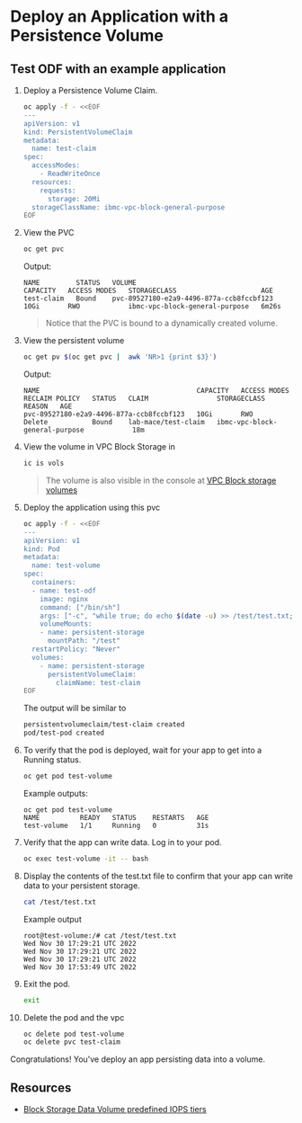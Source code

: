 # Deploy an Application with a Persistence Volume

## Test ODF with an example application

1. Deploy a Persistence Volume Claim.

    ```bash
    oc apply -f - <<EOF
    ---
    apiVersion: v1
    kind: PersistentVolumeClaim
    metadata:
      name: test-claim
    spec:
      accessModes:
        - ReadWriteOnce
      resources:
        requests:
          storage: 20Mi
      storageClassName: ibmc-vpc-block-general-purpose
    EOF
    ```

1. View the PVC

    ```bash
    oc get pvc
    ```

    Output:

    ```
    NAME         STATUS   VOLUME                                     CAPACITY   ACCESS MODES   STORAGECLASS                     AGE
    test-claim   Bound    pvc-89527180-e2a9-4496-877a-ccb8fccbf123   10Gi       RWO            ibmc-vpc-block-general-purpose   6m26s
    ```

    > Notice that the PVC is bound to a dynamically created volume.

1. View the persistent volume

    ```bash
    oc get pv $(oc get pvc |  awk 'NR>1 {print $3}')
    ```

    Output:

    ```
    NAME                                       CAPACITY   ACCESS MODES   RECLAIM POLICY   STATUS   CLAIM                 STORAGECLASS                     REASON   AGE
    pvc-89527180-e2a9-4496-877a-ccb8fccbf123   10Gi       RWO            Delete           Bound    lab-mace/test-claim   ibmc-vpc-block-general-purpose            18m
    ```

1. View the volume in VPC Block Storage in

    ```sh
    ic is vols
    ```

    > The volume is also visible in the console at [VPC Block storage volumes](https://cloud.ibm.com/vpc-ext/storage/storageVolumes)

1. Deploy the application using this pvc

    ```bash
    oc apply -f - <<EOF         
    ---
    apiVersion: v1
    kind: Pod
    metadata:
      name: test-volume
    spec:
      containers:
      - name: test-odf
        image: nginx
        command: ["/bin/sh"]
        args: ["-c", "while true; do echo $(date -u) >> /test/test.txt; sleep 600; done"] 
        volumeMounts:
        - name: persistent-storage
          mountPath: "/test"
      restartPolicy: "Never"
      volumes:
        - name: persistent-storage
          persistentVolumeClaim:
            claimName: test-claim
    EOF
    ```

    The output will be similar to

    ```bash
    persistentvolumeclaim/test-claim created
    pod/test-pod created
    ```

1. To verify that the pod is deployed, wait for your app to get into a Running status.

    ```bash
    oc get pod test-volume
    ```

    Example outputs:

    ```
    oc get pod test-volume
    NAME          READY   STATUS    RESTARTS   AGE
    test-volume   1/1     Running   0          31s  
    ```

1. Verify that the app can write data. Log in to your pod.

    ```sh
    oc exec test-volume -it -- bash
    ```

1. Display the contents of the test.txt file to confirm that your app can write data to your persistent storage.

    ```sh
    cat /test/test.txt
    ```

    Example output

    ```
    root@test-volume:/# cat /test/test.txt
    Wed Nov 30 17:29:21 UTC 2022
    Wed Nov 30 17:29:21 UTC 2022
    Wed Nov 30 17:29:21 UTC 2022
    Wed Nov 30 17:53:49 UTC 2022
    ```

1. Exit the pod.

    ```sh
    exit
    ```

1. Delete the pod and the vpc

    ```sh
    oc delete pod test-volume
    oc delete pvc test-claim
    ```

Congratulations! You've deploy an app persisting data into a volume.

## Resources

* [Block Storage Data Volume predefined IOPS tiers](https://cloud.ibm.com/docs/vpc?topic=vpc-block-storage-profiles&interface=ui#tiers)
